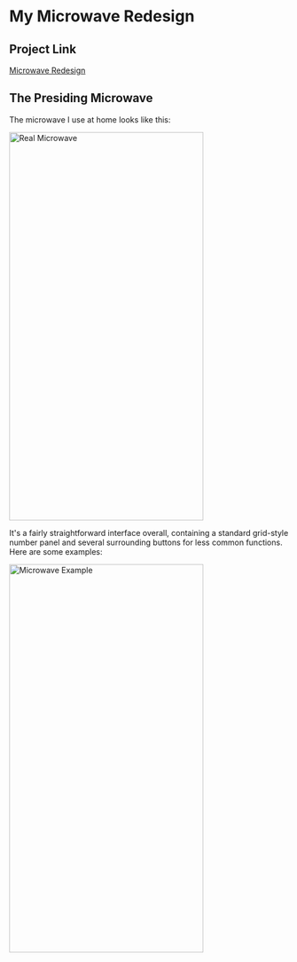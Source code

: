 # My Microwave Redesign

## Project Link
[Microwave Redesign](https://github.com/briancatter/p1BrianCatter)

## The Presiding Microwave

The microwave I use at home looks like this:

<img src="https://github.com/briancatter/p1BrianCatter/blob/main/MicrowaveInterface.jpg" alt="Real Microwave" width="350" height="700">

It's a fairly straightforward interface overall, containing a standard grid-style number panel and several surrounding buttons for less common functions. Here are some examples:

<img src="https://github.com/briancatter/p1BrianCatter/blob/main/MicrowaveExample.gif" alt="Microwave Example" width="350" height="700">
